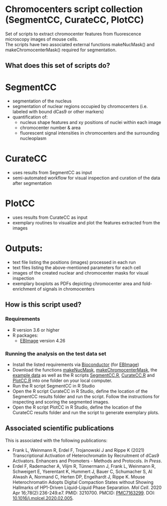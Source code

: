 # Chromocenters script collection (SegmentCC, CurateCC, PlotCC)
Set of scripts to extract chromocenter features from fluorescence microscopy images of mouse cells.<br/>
The scripts have two associated external functions makeNucMask() and makeChromocenterMask() required for segmentation.<br/>

## What does this set of scripts do?
# SegmentCC
* segmentation of the nucleus
* segmentation of nuclear regions occupied by chromocenters (i.e. labeled with bound dCas9 or other markers)
* quantification of:
  * nucleus shape features and xy positions of nuclei within each image
  * chromocenter number & area
  * fluorescent signal intensities in chromocenters and the surrounding nucleoplasm
# CurateCC
* uses results from SegmentCC as input
* semi-automated workflow for visual inspection and curation of the data after segmentation
# PlotCC
* uses results from CurateCC as input
* exemplary routines to visualize and plot the features extracted from the images
# Outputs:
  * text file listing the positions (images) processed in each run 
  * text files listing the above-mentioned parameters for each cell
  * images of the created nuclear and chromocenter masks for visual inspection
  * exemplary boxplots as PDFs depicting chromocenter area and fold-enrichment of signals in chromocenters

## How is this script used?

### Requirements
* R version 3.6 or higher
* R packages:
  * [EBImage](https://bioconductor.org/packages/release/bioc/html/EBImage.html) version 4.26

### Running the analysis on the test data set
* Install the listed requirements via [Bioconductor](https://bioconductor.org/) (for [EBImage](https://bioconductor.org/packages/release/bioc/html/EBImage.html))
* Download the functions [makeNucMask](https://github.com/RippeLab/ChromocenterFeatures/blob/main/makeNucMask.R), [makeChromocenterMask](https://github.com/RippeLab/ChromocenterFeatures/blob/main/makeChromocenterMask.R), the [example data](https://github.com/RippeLab/ChromocenterFeatures/blob/main/sample_data.zip) as well as the R scripts [SegmentCC.R](https://github.com/RippeLab/ChromocenterFeatures/blob/main/segmentCC.R), [CurateCC.R](https://github.com/RippeLab/ChromocenterFeatures/blob/main/curateCC.R) and [PlotCC.R](https://github.com/RippeLab/ChromocenterFeatures/blob/main/plotCC.R) into one folder on your local computer.
* Run the R script SegmentCC in R Studio 
* Open the R script CurateCC in R Studio, define the location of the SegmentCC results folder and run the script. Follow the instructions for inspecting and scoring the segmented images.
* Open the R script PlotCC in R Studio, define the location of the CurateCC results folder and run the script to generate exemplary plots. 

## Associated scientific publications
This is associated with the following publications:
* Frank L, Weinmann R, Erdel F, Trojanowski J and Rippe K (2021) Transcriptional Activation of Heterochromatin by Recruitment of dCas9 Activators. Enhancers and Promoters - Methods and Protocols. *In Press*.
* Erdel F, Rademacher A, Vlijm R, Tünnermann J, Frank L, Weinmann R, Schweigert E, Yserentant K, Hummert J, Bauer C, Schumacher S, Al Alwash A, Normand C, Herten DP, Engelhardt J, Rippe K. Mouse Heterochromatin Adopts Digital Compaction States without Showing Hallmarks of HP1-Driven Liquid-Liquid Phase Separation. *Mol Cell*. 2020 Apr 16;78(2):236-249.e7. PMID: 3210700. PMCID: [PMC7163299](http://www.ncbi.nlm.nih.gov/pmc/articles/pmc7163299/). DOI: [10.1016/j.molcel.2020.02.005](https://doi.org/10.1016/j.molcel.2020.02.005).
